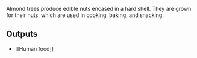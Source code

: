 Almond trees produce edible nuts encased in a hard shell. They are grown for their nuts, which are used in cooking, baking, and snacking.

## Outputs
- [[Human food]]